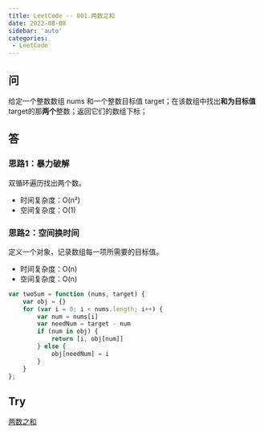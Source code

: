 ```yaml
---
title: LeetCode -- 001.两数之和
date: 2022-08-08
sidebar: 'auto'
categories:
 - LeetCode
---
```


## 问
给定一个整数数组 nums 和一个整数目标值 target；在该数组中找出**和为目标值**target的那**两个**整数；返回它们的数组下标；

## 答

### 思路1：暴力破解
双循环遍历找出两个数。<br/>
* 时间复杂度：O(n²)
* 空间复杂度：O(1)

### 思路2：空间换时间
定义一个对象，记录数组每一项所需要的目标值。<br/>
* 时间复杂度：O(n)
* 空间复杂度：O(n)
```js
var twoSum = function (nums, target) {
    var obj = {}
    for (var i = 0; i < nums.length; i++) {
        var num = nums[i]
        var needNum = target - num
        if (num in obj) {
            return [i, obj[num]]
        } else {
            obj[needNum] = i
        }
    }
};
```

## Try
[两数之和](https://leetcode.cn/problems/two-sum/)
